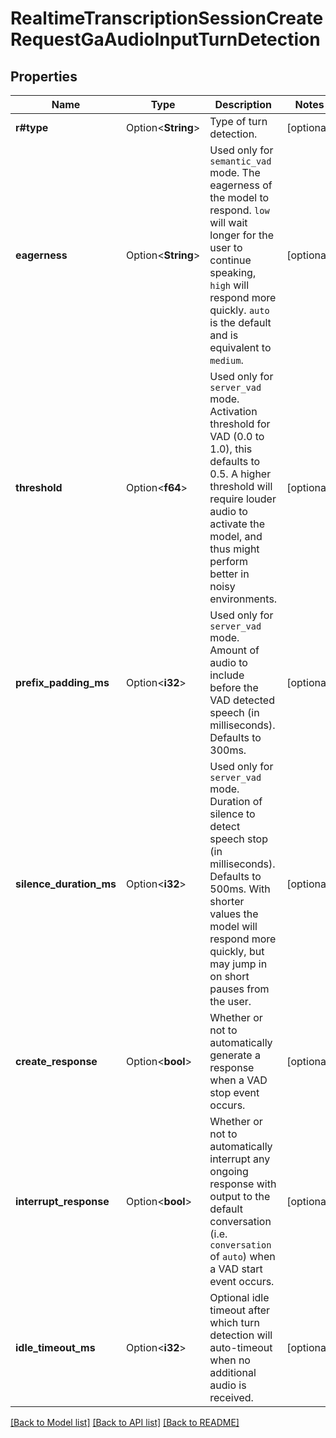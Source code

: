 # RealtimeTranscriptionSessionCreateRequestGaAudioInputTurnDetection

## Properties

Name | Type | Description | Notes
------------ | ------------- | ------------- | -------------
**r#type** | Option<**String**> | Type of turn detection.  | [optional]
**eagerness** | Option<**String**> | Used only for `semantic_vad` mode. The eagerness of the model to respond. `low` will wait longer for the user to continue speaking, `high` will respond more quickly. `auto` is the default and is equivalent to `medium`.  | [optional]
**threshold** | Option<**f64**> | Used only for `server_vad` mode. Activation threshold for VAD (0.0 to 1.0), this defaults to 0.5. A higher threshold will require louder audio to activate the model, and thus might perform better in noisy environments.  | [optional]
**prefix_padding_ms** | Option<**i32**> | Used only for `server_vad` mode. Amount of audio to include before the VAD detected speech (in milliseconds). Defaults to 300ms.  | [optional]
**silence_duration_ms** | Option<**i32**> | Used only for `server_vad` mode. Duration of silence to detect speech stop (in milliseconds). Defaults to 500ms. With shorter values the model will respond more quickly, but may jump in on short pauses from the user.  | [optional]
**create_response** | Option<**bool**> | Whether or not to automatically generate a response when a VAD stop event occurs.  | [optional]
**interrupt_response** | Option<**bool**> | Whether or not to automatically interrupt any ongoing response with output to the default conversation (i.e. `conversation` of `auto`) when a VAD start event occurs.  | [optional]
**idle_timeout_ms** | Option<**i32**> | Optional idle timeout after which turn detection will auto-timeout when no additional audio is received.  | [optional]

[[Back to Model list]](../README.md#documentation-for-models) [[Back to API list]](../README.md#documentation-for-api-endpoints) [[Back to README]](../README.md)



